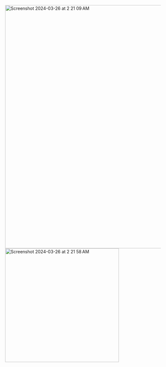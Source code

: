 <img width="787" alt="Screenshot 2024-03-26 at 2 21 09 AM" src="https://github.com/rpk2301/RideTheBusApp/assets/137026079/ab5b4b69-62e6-44fa-9620-1e2a74683099">
<img width="368" alt="Screenshot 2024-03-26 at 2 21 58 AM" src="https://github.com/rpk2301/RideTheBusApp/assets/137026079/d0406c77-af9a-4d2b-b6e1-043d2fa40d36">
